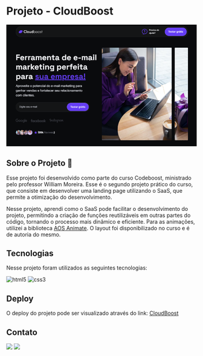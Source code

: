 # Projeto - CloudBoost

<img src="img/img-readme.png" alt="CloudBoost LP">

## Sobre o Projeto 🚀

Esse projeto foi desenvolvido como parte do curso Codeboost, ministrado pelo professor William Moreira. Esse é o segundo projeto prático do curso, que consiste em desenvolver uma landing page utilizando o SaaS, que permite a otimização do desenvolvimento.

Nesse projeto, aprendi como o SaaS pode facilitar o desenvolvimento do projeto, permitindo a criação de funções reutilizáveis em outras partes do código, tornando o processo mais dinâmico e eficiente. Para as animações, utilizei a biblioteca <a href="https://michalsnik.github.io/aos/">AOS Animate</a>. O layout foi disponibilizado no curso e é de autoria do mesmo.


## Tecnologias

Nesse projeto foram utilizados as seguintes tecnologias:


![html5](https://img.shields.io/badge/HTML5-E34F26?style=for-the-badge&logo=html5&logoColor=white) ![css3](https://img.shields.io/badge/css3-1572B6?style=for-the-badge&logo=css3&logoColor=white)

 
## Deploy

<p>O deploy do projeto pode ser visualizado através do link: <a href="https://cloudboost-omega.vercel.app/">CloudBoost</a></p>

## Contato

<div> 
   <a href = "mailto:chrystianevilela27@gmail.com"><img src="https://img.shields.io/badge/-Gmail-%23333?style=for-the-badge&logo=gmail&logoColor=white" target="_blank"></a>
  <a href="https://www.linkedin.com/in/cristianevilelaazevedo/" target="_blank"><img src="https://img.shields.io/badge/-LinkedIn-%230077B5?style=for-the-badge&logo=linkedin&logoColor=white" target="_blank"></a>   
</div>

